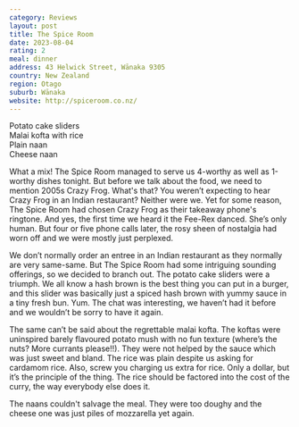 ```yaml
---
category: Reviews
layout: post
title: The Spice Room
date: 2023-08-04
rating: 2
meal: dinner
address: 43 Helwick Street, Wānaka 9305
country: New Zealand
region: Otago
suburb: Wānaka
website: http://spiceroom.co.nz/
---
```

Potato cake sliders  
Malai kofta with rice  
Plain naan  
Cheese naan  

What a mix! The Spice Room managed to serve us 4-worthy as well as 1-worthy dishes tonight. But before we talk about the food, we need to mention 2005s Crazy Frog. What's that? You weren’t expecting to hear Crazy Frog in an Indian restaurant? Neither were we. Yet for some reason, The Spice Room had chosen Crazy Frog as their takeaway phone's ringtone. And yes, the first time we heard it the Fee-Rex danced. She’s only human. But four or five phone calls later, the rosy sheen of nostalgia had worn off and we were mostly just perplexed. 

We don’t normally order an entree in an Indian restaurant as they normally are very same-same. But The Spice Room had some intriguing sounding offerings, so we decided to branch out. The potato cake sliders were a triumph. We all know a hash brown is the best thing you can put in a burger, and this slider was basically just a spiced hash brown with yummy sauce in a tiny fresh bun. Yum. The chat was interesting, we haven’t had it before and we wouldn’t be sorry to have it again. 

The same can’t be said about the regrettable malai kofta. The koftas were uninspired barely flavoured potato mush with no fun texture (where’s the nuts? More currants please!!). They were not helped by the sauce which was just sweet and bland. The rice was plain despite us asking for cardamom rice. Also, screw you charging us extra for rice. Only a dollar, but it’s the principle of the thing. The rice should be factored into the cost of the curry, the way everybody else does it. 

The naans couldn't salvage the meal. They were too doughy and the cheese one was just piles of mozzarella yet again. 
